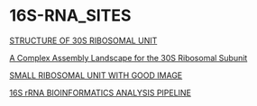 # 16S-RNA_SITES

[STRUCTURE OF 30S RIBOSOMAL UNIT](https://www.esrf.fr/UsersAndScience/Publications/Highlights/2000/life-sci/LS6.html)

[A Complex Assembly Landscape for the 30S Ribosomal Subunit](https://www.ncbi.nlm.nih.gov/pmc/articles/PMC5654522/)

[SMALL RIBOSOMAL UNIT WITH GOOD IMAGE](https://journals.plos.org/ploscompbiol/article?id=10.1371/journal.pcbi.0020010)

[16S rRNA BIOINFORMATICS ANALYSIS PIPELINE](https://www.cd-genomics.com/16S-18S-ITS-Amplicon-Sequencing.html)

